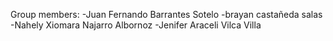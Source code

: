 Group members:
-Juan Fernando Barrantes Sotelo
-brayan castañeda salas
-Nahely Xiomara Najarro Albornoz 
-Jenifer Araceli Vilca Villa